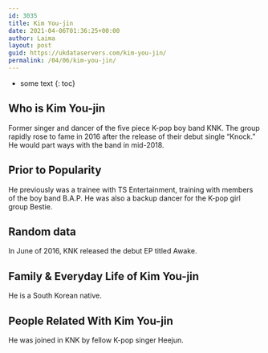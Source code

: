 ```yaml
---
id: 3035
title: Kim You-jin
date: 2021-04-06T01:36:25+00:00
author: Laima
layout: post
guid: https://ukdataservers.com/kim-you-jin/
permalink: /04/06/kim-you-jin/
---
```


* some text
{: toc}


## Who is Kim You-jin
                  
                  
                  
Former singer and dancer of the five piece K-pop boy band KNK. The group rapidly rose to fame in 2016 after the release of their debut single &#8220;Knock.&#8221; He would part ways with the band in mid-2018.
                  
              
            
              
            
                
                
                
## Prior to Popularity
                  
                  
                  
He previously was a trainee with TS Entertainment, training with members of the boy band B.A.P. He was also a backup dancer for the K-pop girl group Bestie.
                  
              
            
              
            
                
                
                
## Random data
                  
                  
                  
In June of 2016, KNK released the debut EP titled Awake.
                  
              
            
              
            
                
                
                
## Family & Everyday Life of Kim You-jin
                  
                  
                  
He is a South Korean native.
                  
              
            
              
            
                
                
                
## People Related With Kim You-jin
                  
                  
                  
He was joined in KNK by fellow K-pop singer Heejun.
                  
              
            
              
            
                
              
            
              
              
            
            
              
            
          
          
          